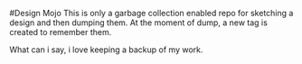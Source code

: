 #Design Mojo
This is only a garbage collection enabled repo for sketching a design and then dumping them. At the moment of dump, a new tag is created to remember them.

What can i say, i love keeping a backup of my work.